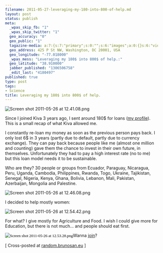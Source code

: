```yaml
--- 
filename: 2011-05-27-leveraging-my-180-into-800-of-help.md
layout: post
status: publish
meta: 
  _wpas_skip_fb: "1"
  _wpas_skip_twitter: "1"
  geo_accuracy: "0"
  geo_public: "1"
  tagazine-media: a:7:{s:7:"primary";s:0:"";s:6:"images";a:0:{}s:6:"videos";a:0:{}s:11:"image_count";s:1:"0";s:6:"author";s:7:"4180497";s:7:"blog_id";s:7:"8438084";s:9:"mod_stamp";s:19:"2011-05-27 14:33:47";}
  geo_address: 425 P St NW, Washington, DC 20001, USA
  geo_longitude: "-77.018000"
  _wpas_mess: "Leveraging my 180$ into 800$ of help.:"
  geo_latitude: "38.910000"
  jabber_published: "1306506758"
  _edit_last: "4180497"
published: true
type: post
tags: 
- Science
title: Leveraging my 180$ into 800$ of help.
---
```

<img title="Screen shot 2011-05-26 at 12.41.08.png" src="https://mail.google.com/mail/u/0/?ui=2&amp;ik=6822fe23b3&amp;view=att&amp;th=1302bf860f653095&amp;attid=0.1&amp;disp=emb&amp;realattid=ii_1302bea2b2deab02&amp;zw" alt="Screen shot 2011-05-26 at 12.41.08.png" />

Since I joined Kiva 3 years ago, I sent around 180$ for loans (<a href="http://www.kiva.org/lender/brunosan">my profile</a>). This is a small recap of what Kiva allowed me.

<!--more-->

I constantly re-loan my money as soon as the previous person pays back. I only lost 6$ in 3 years (partly due to default, partly due to currency exchange). They can pay back because people like me (almost one million and counting) gave them the chance to invest in their own future, in themselves. Unfortunately they had to pay a high interest rate (no to me) but this loan model needs it to be sustainable.

Who are they? 30 people or groups from Ecuador, Paraguay, Nicaragua, Peru, Uganda, Cambodia, Philippines, Rwanda, Togo, Ukraine, Tajikistan, Senegal, Nigeria, Kenya, Ghana, Bolivia, Lebanon, Mali, Pakistan, Azerbaijan, Mongolia and Palestine.

<img class="aligncenter" title="Screen shot 2011-05-26 at 12.46.08.png" src="https://mail.google.com/mail/u/0/?ui=2&amp;ik=6822fe23b3&amp;view=att&amp;th=1302bf860f653095&amp;attid=0.2&amp;disp=emb&amp;realattid=ii_1302be9bc3f639e4&amp;zw" alt="Screen shot 2011-05-26 at 12.46.08.png" />

I decided to help mostly women:

<img class="aligncenter" title="Screen shot 2011-05-26 at 12.54.42.png" src="https://mail.google.com/mail/u/0/?ui=2&amp;ik=6822fe23b3&amp;view=att&amp;th=1302bf860f653095&amp;attid=0.3&amp;disp=emb&amp;realattid=ii_1302bf142832d53e&amp;zw" alt="Screen shot 2011-05-26 at 12.54.42.png" />

For what? I give mostly for Agriculture and Food. I wish I could give more for Education, but there is not much... and people should eat first.

<span class="Apple-style-span" style="color:#000000;font-family:Georgia, 'Times New Roman', 'Bitstream Charter', Times, serif;font-size:13px;line-height:19px;"><img class="aligncenter" title="Screen shot 2011-05-26 at 12.53.28.png" src="https://mail.google.com/mail/u/0/?ui=2&amp;ik=6822fe23b3&amp;view=att&amp;th=1302bf860f653095&amp;attid=0.4&amp;disp=emb&amp;realattid=ii_1302bf026ebc8061&amp;zw" alt="Screen shot 2011-05-26 at 12.53.28.png" /></span>Wanna <a href="http://www.kiva.org">join</a>?

[ Cross-posted at <a href="random.brunosan.eu">random.brunosan.eu</a> ]
